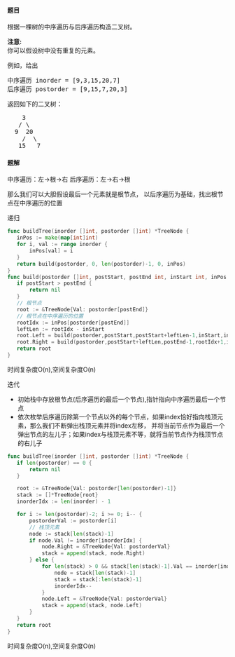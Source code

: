#### 题目
<p>根据一棵树的中序遍历与后序遍历构造二叉树。</p>

<p><strong>注意:</strong><br>
你可以假设树中没有重复的元素。</p>

<p>例如，给出</p>

<pre>中序遍历 inorder =&nbsp;[9,3,15,20,7]
后序遍历 postorder = [9,15,7,20,3]</pre>

<p>返回如下的二叉树：</p>

<pre>    3
   / \
  9  20
    /  \
   15   7
</pre>


 #### 题解
 中序遍历：左->根->右
 后序遍历：左->右->根
 
 那么我们可以大胆假设最后一个元素就是根节点，
 以后序遍历为基础，找出根节点在中序遍历的位置
 
 递归
 ```go
func buildTree(inorder []int, postorder []int) *TreeNode {
	inPos := make(map[int]int)
	for i, val := range inorder {
		inPos[val] = i
	}
	return build(postorder, 0, len(postorder)-1, 0, inPos)
}
func build(postorder []int, postStart, postEnd int, inStart int, inPos map[int]int) *TreeNode {
	if postStart > postEnd {
		return nil
	}
	// 根节点
	root := &TreeNode{Val: postorder[postEnd]}
	// 根节点在中序遍历的位置
	rootIdx := inPos[postorder[postEnd]]
	leftLen := rootIdx - inStart
	root.Left = build(postorder,postStart,postStart+leftLen-1,inStart,inPos)
	root.Right = build(postorder,postStart+leftLen,postEnd-1,rootIdx+1,inPos)
	return root
}
```
 时间复杂度O(n),空间复杂度O(n)
 
 迭代
 
 - 初始栈中存放根节点(后序遍历的最后一个节点),指针指向中序遍历最后一个节点
 - 依次枚举后序遍历除第一个节点以外的每个节点，如果index恰好指向栈顶元素，那么我们不断弹出栈顶元素并将index左移，
 并将当前节点作为最后一个弹出节点的左儿子；如果index与栈顶元素不等，就将当前节点作为栈顶节点的右儿子
 ```go
func buildTree(inorder []int, postorder []int) *TreeNode {
	if len(postorder) == 0 {
		return nil
	}

	root := &TreeNode{Val: postorder[len(postorder)-1]}
	stack := []*TreeNode{root}
	inorderIdx := len(inorder) - 1

	for i := len(postorder)-2; i >= 0; i-- {
		postorderVal := postorder[i]
		// 栈顶元素
		node := stack[len(stack)-1]
		if node.Val != inorder[inorderIdx] {
			node.Right = &TreeNode{Val: postorderVal}
			stack = append(stack, node.Right)
		} else {
			for len(stack) > 0 && stack[len(stack)-1].Val == inorder[inorderIdx] {
				node = stack[len(stack)-1]
				stack = stack[:len(stack)-1]
				inorderIdx--
			}
			node.Left = &TreeNode{Val: postorderVal}
			stack = append(stack, node.Left)
		}
	}
	return root
}
```
 时间复杂度O(n),空间复杂度O(n)